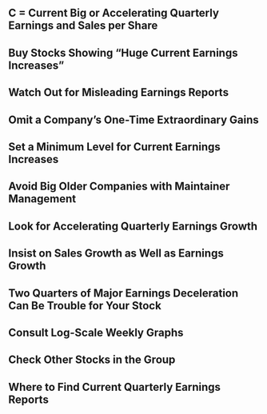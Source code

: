 ## C = Current Big or Accelerating Quarterly Earnings and Sales per Share

## Buy Stocks Showing “Huge Current Earnings Increases”

## Watch Out for Misleading Earnings Reports

## Omit a Company’s One-Time Extraordinary Gains

## Set a Minimum Level for Current Earnings Increases

## Avoid Big Older Companies with Maintainer Management

## Look for Accelerating Quarterly Earnings Growth

## Insist on Sales Growth as Well as Earnings Growth

## Two Quarters of Major Earnings Deceleration Can Be Trouble for Your Stock

## Consult Log-Scale Weekly Graphs

## Check Other Stocks in the Group

## Where to Find Current Quarterly Earnings Reports